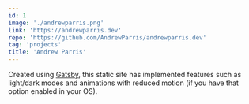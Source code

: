 ```yaml
---
id: 1
image: './andrewparris.png'
link: 'https://andrewparris.dev'
repo: 'https://github.com/AndrewParris/andrewparris.dev'
tag: 'projects'
title: 'Andrew Parris'
---
```


Created using [Gatsby](https://www.gatsbyjs.com), this static site has implemented features such as light/dark modes and animations with reduced motion (if you have that option enabled in your OS).
